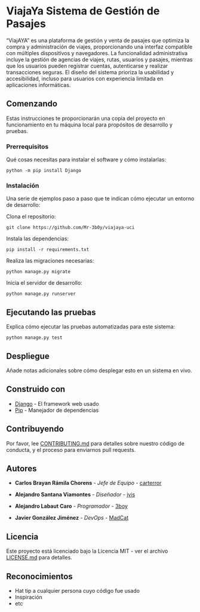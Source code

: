 # ViajaYa Sistema de Gestión de Pasajes

“ViajAYA” es una plataforma de gestión y venta de pasajes que optimiza la compra y administración  de  viajes,  proporcionando  una  interfaz  compatible  con  múltiples dispositivos  y  navegadores.  La  funcionalidad  administrativa  incluye  la  gestión  de agencias de viajes, rutas, usuarios y pasajes, mientras que los usuarios pueden registrar cuentas, autenticarse y realizar transacciones seguras. El diseño del sistema prioriza la usabilidad  y  accesibilidad,  incluso  para  usuarios  con  experiencia  limitada  en aplicaciones informáticas.

## Comenzando

Estas instrucciones te proporcionarán una copia del proyecto en funcionamiento en tu máquina local para propósitos de desarrollo y pruebas.

### Prerrequisitos

Qué cosas necesitas para instalar el software y cómo instalarlas:

```
python -m pip install Django
```

### Instalación

Una serie de ejemplos paso a paso que te indican cómo ejecutar un entorno de desarrollo:

Clona el repositorio:

```
git clone https://github.com/Mr-3b0y/viajaya-uci
```

Instala las dependencias:

```
pip install -r requirements.txt
```

Realiza las migraciones necesarias:

```
python manage.py migrate
```

Inicia el servidor de desarrollo:

```
python manage.py runserver
```

## Ejecutando las pruebas

Explica cómo ejecutar las pruebas automatizadas para este sistema:

```
python manage.py test
```

## Despliegue

Añade notas adicionales sobre cómo desplegar esto en un sistema en vivo.

## Construido con

* [Django](https://www.djangoproject.com/) - El framework web usado
* [Pip](https://pip.pypa.io/en/stable/) - Manejador de dependencias

## Contribuyendo

Por favor, lee [CONTRIBUTING.md](https://tu-repositorio-aqui/CONTRIBUTING.md) para detalles sobre nuestro código de conducta, y el proceso para enviarnos pull requests.

## Autores

* **Carlos Brayan Rámila Chorens** - *Jefe de Equipo* - [carterror](https://github.com/carterror)

* **Alejandro Santana Viamontes** - *Diseñador* - [jvis](https://github.com/)

* **Alejandro Labaut Caro** - *Programador* - [3boy](https://github.com/)

* **Javier González Jiménez** - *DevOps* - [MadCat](https://github.com/)

## Licencia

Este proyecto está licenciado bajo la Licencia MIT - ver el archivo [LICENSE.md](LICENSE.md) para detalles.

## Reconocimientos

* Hat tip a cualquier persona cuyo código fue usado
* Inspiración
* etc